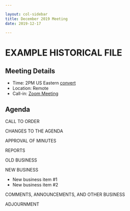 ```yaml
---

layout: col-sidebar
title: December 2019 Meeting
date: 2019-12-17

---
```


# EXAMPLE HISTORICAL FILE

## Meeting Details
- Time: 2PM US Eastern [convert](https://www.timeanddate.com/worldclock/meetingdetails.html?year=2019&month=12&day=17&hour=19&min=0&sec=0&p1=16&p2=919&p3=78&p4=136&p5=137&p6=176&p7=179)
- Location: Remote
- Call-in: [Zoom Meeting](https://zoom.us/j/337156503)

## Agenda

CALL TO ORDER

CHANGES TO THE AGENDA

APPROVAL OF MINUTES

REPORTS

OLD BUSINESS

NEW BUSINESS
- New business item #1
- New business item #2

COMMENTS, ANNOUNCEMENTS, AND OTHER BUSINESS

ADJOURNMENT
